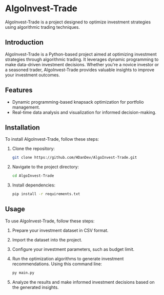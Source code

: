 # AlgoInvest-Trade

AlgoInvest-Trade is a project designed to optimize investment strategies using algorithmic trading techniques.

## Introduction

AlgoInvest-Trade is a Python-based project aimed at optimizing investment strategies through algorithmic trading. It leverages dynamic programming to make data-driven investment decisions. Whether you're a novice investor or a seasoned trader, AlgoInvest-Trade provides valuable insights to improve your investment outcomes.

## Features

- Dynamic programming-based knapsack optimization for portfolio management.
- Real-time data analysis and visualization for informed decision-making.

## Installation

To install AlgoInvest-Trade, follow these steps:

1. Clone the repository:

   ```bash
   git clone https://github.com/HDanDev/AlgoInvest-Trade.git
   ```

2. Navigate to the project directory:

   ```bash
   cd AlgoInvest-Trade
   ```

3. Install dependencies:

   ```bash
   pip install -r requirements.txt
   ```

## Usage

To use AlgoInvest-Trade, follow these steps:

1. Prepare your investment dataset in CSV format.
2. Import the dataset into the project.
3. Configure your investment parameters, such as budget limit.
4. Run the optimization algorithms to generate investment recommendations. Using this command line:

   ```bash
   py main.py
   ```
   
5. Analyze the results and make informed investment decisions based on the generated insights.
